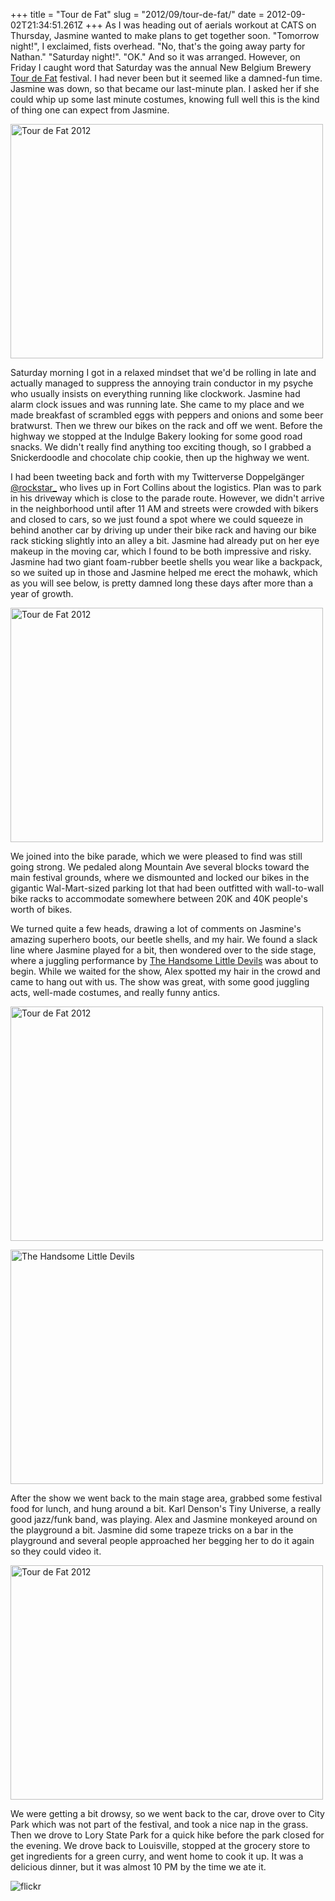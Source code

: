 +++
title = "Tour de Fat"
slug = "2012/09/tour-de-fat/"
date = 2012-09-02T21:34:51.261Z
+++
As I was heading out of aerials workout at CATS on Thursday, Jasmine wanted to make plans to get together soon. "Tomorrow night!", I exclaimed, fists overhead. "No, that's the going away party for Nathan." "Saturday night!". "OK." And so it was arranged. However, on Friday I caught word that Saturday was the annual New Belgium Brewery [Tour de Fat](http://www.newbelgium.com/events/tour-de-fat.aspx) festival. I had never been but it seemed like a damned-fun time. Jasmine was down, so that became our last-minute plan. I asked her if she could whip up some last minute costumes, knowing full well this is the kind of thing one can expect from Jasmine.

<a href="http://www.flickr.com/photos/88096431@N00/7914967610/"
title="Tour de Fat 2012 by Peter Lyons, on Flickr"><img
src="http://farm9.staticflickr.com/8436/7914967610_dbd774136d.jpg"
width="500" height="375" alt="Tour de Fat 2012"></a>

Saturday morning I got in a relaxed mindset that we'd be rolling in late and actually managed to suppress the annoying train conductor in my psyche who usually insists on everything running like clockwork. Jasmine had alarm clock issues and was running late. She came to my place and we made breakfast of scrambled eggs with peppers and onions and some beer bratwurst. Then we threw our bikes on the rack and off we went. Before the highway we stopped at the Indulge Bakery looking for some good road snacks. We didn't really find anything too exciting though, so I grabbed a Snickerdoodle and chocolate chip cookie, then up the highway we went.

I had been tweeting back and forth with my Twitterverse Doppelgänger [@rockstar_](https://twitter.com/rockstar_) who lives up in Fort Collins about the logistics. Plan was to park in his driveway which is close to the parade route. However, we didn't arrive in the neighborhood until after 11 AM and streets were crowded with bikers and closed to cars, so we just found a spot where we could squeeze in behind another car by driving up under their bike rack and having our bike rack sticking slightly into an alley a bit. Jasmine had already put on her eye makeup in the moving car, which I found to be both impressive and risky. Jasmine had two giant foam-rubber beetle shells you wear like a backpack, so we suited up in those and Jasmine helped me erect the mohawk, which as you will see below, is pretty damned long these days after more than a year of growth.

<a href="http://www.flickr.com/photos/88096431@N00/7914990658/" title="Tour de Fat 2012 by Peter Lyons, on Flickr"><img src="http://farm9.staticflickr.com/8456/7914990658_49229d1b61.jpg" width="500" height="375" alt="Tour de Fat 2012"></a>

We joined into the bike parade, which we were pleased to find was still going strong. We pedaled along Mountain Ave several blocks toward the main festival grounds, where we dismounted and locked our bikes in the gigantic Wal-Mart-sized parking lot that had been outfitted with wall-to-wall bike racks to accommodate somewhere between 20K and 40K people's worth of bikes.

We turned quite a few heads, drawing a lot of comments on Jasmine's amazing superhero boots, our beetle shells, and my hair. We found a slack line where Jasmine played for a bit, then wondered over to the side stage, where a juggling performance by [The Handsome Little Devils](http://www.handsomelittledevils.com/) was about to begin. While we waited for the show, Alex spotted my hair in the crowd and came to hang out with us. The show was great, with some good juggling acts, well-made costumes, and really funny antics.

<a href="http://www.flickr.com/photos/88096431@N00/7914978840/"
title="Tour de Fat 2012 by Peter Lyons, on Flickr"><img
src="http://farm9.staticflickr.com/8033/7914978840_343a9d2279.jpg"
width="500" height="375" alt="Tour de Fat 2012"></a>

<a href="http://www.flickr.com/photos/88096431@N00/7914955216/" title="The Handsome Little Devils by Peter Lyons, on Flickr"><img src="http://farm9.staticflickr.com/8460/7914955216_470108ce81.jpg" width="500" height="375" alt="The Handsome Little Devils"></a>

After the show we went back to the main stage area, grabbed some festival food for lunch, and hung around a bit. Karl Denson's Tiny Universe, a really good jazz/funk band, was playing. Alex and Jasmine monkeyed around on the playground a bit. Jasmine did some trapeze tricks on a bar in the playground and several people approached her begging her to do it again so they could video it.

<a href="http://www.flickr.com/photos/88096431@N00/7914927056/" title="Tour de Fat 2012 by Peter Lyons, on Flickr"><img src="http://farm9.staticflickr.com/8460/7914927056_498f0a7f97.jpg" width="500" height="375" alt="Tour de Fat 2012"></a>

We were getting a bit drowsy, so we went back to the car, drove over to City Park which was not part of the festival, and took a nice nap in the grass. Then we drove to Lory State Park for a quick hike before the park closed for the evening. We drove back to Louisville, stopped at the grocery store to get ingredients for a green curry, and went home to cook it up. It was a delicious dinner, but it was almost 10 PM by the time we ate it.

![flickr](https://www.flickr.com/photos/88096431@N00/sets/72157631370187376/)
